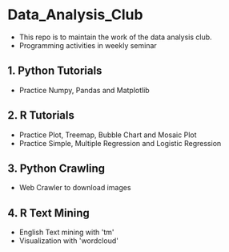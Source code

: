 # Data_Analysis_Club
- This repo is to maintain the work of the data analysis club.
- Programming activities in weekly seminar

## 1. Python Tutorials
- Practice Numpy, Pandas and Matplotlib

## 2. R Tutorials
- Practice Plot, Treemap, Bubble Chart and Mosaic Plot
- Practice Simple, Multiple Regression and Logistic Regression

## 3. Python Crawling
- Web Crawler to download images

## 4. R Text Mining
- English Text mining with 'tm'
- Visualization with 'wordcloud'
